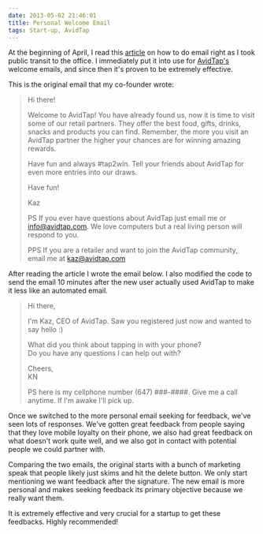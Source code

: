 ```yaml
---
date: 2013-05-02 21:46:01
title: Personal Welcome Email
tags: Start-up, AvidTap
---
```

At the beginning of April, I read this [article][2] on how to do email
right as I took public transit to the office. I immediately put it into use for
[AvidTap's][1] welcome emails, and since then it's proven to be extremely
effective.

This is the original email that my co-founder wrote:

> Hi there!
> 
> Welcome to AvidTap! You have already found us, now it is time to visit some of our retail partners. They offer the best food, gifts, drinks, snacks and products you can find. Remember, the more you visit an AvidTap partner the higher your chances are for winning amazing rewards.
> 
> Have fun and always #tap2win. Tell your friends about AvidTap for even more entries into our draws.
> 
> Have fun!
> 
> Kaz
> 
> PS If you ever have questions about AvidTap just email me or info@avidtap.com. We love computers but a real living person will respond to you.
> 
> PPS If you are a retailer and want to join the AvidTap community, email me at kaz@avidtap.com

After reading the article I wrote the email below. I also modified the code to
send the email 10 minutes after the new user actually used AvidTap to make it
less like an automated email.

> Hi there,
> 
> I'm Kaz, CEO of AvidTap. Saw you registered just now and wanted to say hello :)
> 
> What did you think about tapping in with your phone?<br>
> Do you have any questions I can help out with?
> 
> Cheers,<br>
> KN
> 
> PS here is my cellphone number (647) ###-####. Give me a call anytime. If I'm awake I'll pick up.

Once we switched to the more personal email seeking for feedback, we've seen
lots of responses. We've gotten great feedback from people saying that they love
mobile loyalty on their phone, we also had great feedback on what doesn't work
quite well, and we also got in contact with potential people we could partner
with.

Comparing the two emails, the original starts with a bunch of marketing speak
that people likely just skims and hit the delete button. We only start
mentioning we want feedback after the signature. The new email is more personal
and makes seeking feedback its primary objective because we really want them.

It is extremely effective and very crucial for a startup to get these feedbacks.
Highly recommended!

  [1]: http://avidtap.com
  [2]: https://segment.io/academy/email-is-the-easiest-way-to-improve-retention
